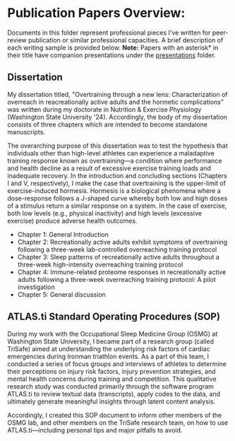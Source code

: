 # Publication Papers Overview:

Documents in this folder represent professional pieces I've written for peer-review publication or similar professional capacities. A brief description of each writing sample is provided below. **Note:** Papers with an asterisk* in their title have companion presentations under the [presentations](https://github.com/Tom-Gooding/Portfolio/tree/451d9f4c3007eec43b586d4eb52592a2314ba8ff/Writing%20Samples/Presentations) folder. 

## Dissertation
My dissertation titled, "Overtraining through a new lens: Characterization of overreach in reacreationally active adults and the hormetic complications" was written during my doctorate in Nutrition & Exercise Physiology (Washington State University '24). Accordingly, the body of my dissertation consists of three chapters which are intended to become standalone manuscripts.

The overarching purpose of this dissertation was to test the hypothesis that individuals other than high-level athletes can experience a maladaptive training response known as overtraining—a condition where performance and health decline as a result of excessive exercise training loads and inadequate recovery. In the introduction and concluding sections (Chapters I and V, respectively), I make the case that overtraining is the upper-limit of exercise-induced hormesis. Hormesis is a biological phenomena where a dose-response follows a J-shaped curve whereby both low and high doses of a stimulus return a similar response on a system. In the case of exercise, both low levels (e.g., physical inactivity) and high levels (excessive exercise) produce adverse health outcomes. 

- Chapter 1: General Introduction
- Chapter 2: Recreationally active adults exhibit symptoms of overtraining following a three-week lab-controlled overreaching training protocol
- Chapter 3: Sleep patterns of recreationally active adults throughout a three-week high-intensity overreaching training protocol
- Chapter 4: Immune-related proteome responses in recreationally active adults following a three-week overreaching training protocol: A pilot investigation
- Chapter 5: General discussion

## ATLAS.ti Standard Operating Procedures (SOP)
During my work with the Occupational Sleep Medicine Group (OSMG) at Washington State University, I became part of a research group (called TriSafe) aimed at understanding the underlying risk factors of cardiac emergencies during Ironman triathlon events. As a part of this team, I conducted a series of focus groups and interviews of athletes to determine their perceptions on injury risk factors, injury prevention strategies, and mental health concerns during training and competition. This qualitative research study was conducted primarily through the software program ATLAS.ti to review textual data (transcripts), apply codes to the data, and ultimately generate meaningful insights through latent content analysis.

Accordingly, I created this SOP document to inform other members of the OSMG lab, and other members on the TriSafe research team, on how to use ATLAS.ti—including personal tips and major pitfalls to avoid.
